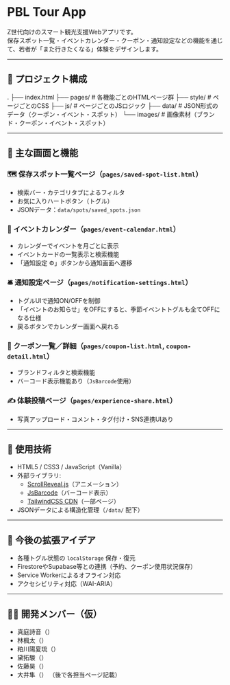 # PBL Tour App

Z世代向けのスマート観光支援Webアプリです。  
保存スポット一覧・イベントカレンダー・クーポン・通知設定などの機能を通じて、若者が「また行きたくなる」体験をデザインします。

---

## 📁 プロジェクト構成

.
├── index.html
├── pages/ # 各機能ごとのHTMLページ群
├── style/ # ページごとのCSS
├── js/ # ページごとのJSロジック
├── data/ # JSON形式のデータ（クーポン・イベント・スポット）
└── images/ # 画像素材（ブランド・クーポン・イベント・スポット）

---

## 🧩 主な画面と機能

### 🗺️ 保存スポット一覧ページ（`pages/saved-spot-list.html`）
- 検索バー・カテゴリタブによるフィルタ
- お気に入りハートボタン（トグル）
- JSONデータ：`data/spots/saved_spots.json`

### 📅 イベントカレンダー（`pages/event-calendar.html`）
- カレンダーでイベントを月ごとに表示
- イベントカードの一覧表示と検索機能
- 「通知設定 ⚙️」ボタンから通知画面へ遷移

### 🛎️ 通知設定ページ（`pages/notification-settings.html`）
- トグルUIで通知ON/OFFを制御
- 「イベントのお知らせ」をOFFにすると、季節イベントトグルも全てOFFになる仕様
- 戻るボタンでカレンダー画面へ戻れる

### 🎫 クーポン一覧／詳細（`pages/coupon-list.html`, `coupon-detail.html`）
- ブランドフィルタと検索機能
- バーコード表示機能あり（`JsBarcode`使用）

### ✍️ 体験投稿ページ（`pages/experience-share.html`）
- 写真アップロード・コメント・タグ付け・SNS連携UIあり

---

## 🧠 使用技術

- HTML5 / CSS3 / JavaScript（Vanilla）
- 外部ライブラリ:
  - [ScrollReveal.js](https://scrollrevealjs.org/)（アニメーション）
  - [JsBarcode](https://github.com/lindell/JsBarcode)（バーコード表示）
  - [TailwindCSS CDN](https://tailwindcss.com/)（一部ページ）
- JSONデータによる構造化管理（`/data/` 配下）

---

## 📝 今後の拡張アイデア

- 各種トグル状態の `localStorage` 保存・復元
- FirestoreやSupabase等との連携（予約、クーポン使用状況保存）
- Service Workerによるオフライン対応
- アクセシビリティ対応（WAI-ARIA）

---

## 🧑‍💻 開発メンバー（仮）

- 真庭詩音（）
- 林楓太（）
- 粕川陽夏琉（）
- 黛拓駿（）
- 佐藤昊（）
- 大井隼（）
（後で各担当ページ記載）


